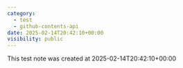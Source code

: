 ```yaml
---
category:
  - test
  - github-contents-api
date: 2025-02-14T20:42:10+00:00
visibility: public
---
```


This test note was created at 2025-02-14T20:42:10+00:00